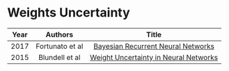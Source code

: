 # Weights Uncertainty

| Year        | Authors           | Title  |
| ------------- |:-------------:| :-----:|
| 2017      | Fortunato et al      |   [Bayesian Recurrent Neural Networks](https://arxiv.org/abs/1704.02798) |
| 2015      | Blundell et al | [Weight Uncertainty in Neural Networks](https://arxiv.org/abs/1505.05424) |
